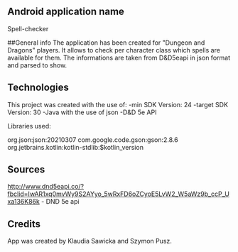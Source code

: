## Android application name
Spell-checker

##General info
The application has been created for "Dungeon and Dragons" players. It allows to check per character class which spells are available for them.
The informations are taken from D&D5eapi in json format and parsed to show. 

## Technologies
This project was created with the use of:
-min SDK Version: 24
-target SDK Version: 30
-Java with the use of json
-D&D 5e API

Libraries used:

org.json:json:20210307
com.google.code.gson:gson:2.8.6
org.jetbrains.kotlin:kotlin-stdlib:$kotlin_version

## Sources
http://www.dnd5eapi.co/?fbclid=IwAR1xq0mvWy9S2AYyo_5wRxFD6oZCyoE5LvW2_W5aWz9b_ccP_Uxa136K86k - DND 5e api

## Credits
App was created by Klaudia Sawicka and Szymon Pusz.
